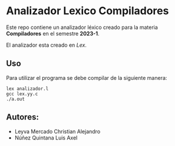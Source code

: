 # Analizador Lexico Compiladores

Este repo contiene un analizador léxico creado para la materia **Compiladores** en el semestre **2023-1**.

El analizador esta creado en *Lex*.

## Uso

Para utilizar el programa se debe compilar de la siguiente manera:

```terminal
lex analizador.l
gcc lex.yy.c
./a.out
```

## Autores:

- Leyva Mercado Christian Alejandro
- Núñez Quintana Luis Axel